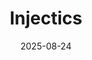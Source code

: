 ---
layout: post
title: "Injectics"
date: 2025-08-24
categories: [ctf]
image: https://tryhackme-images.s3.amazonaws.com/user-uploads/62a7685ca6e7ce005d3f3afe/room-content/62a7685ca6e7ce005d3f3afe-1721743931067.png
permalink: /blog/InjecticsTHM
draft: True
---